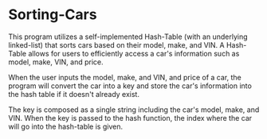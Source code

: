 # Sorting-Cars

This program utilizes a self-implemented Hash-Table (with an underlying linked-list) that sorts cars based on their model, make, and VIN.
A Hash-Table allows for users to efficiently access a car's information such as model, make, VIN, and price.

When the user inputs the model, make, and VIN, and price of a car, the program will convert the car into a key and store the car's 
information into the hash table if it doesn't already exist.

The key is composed as a single string including the car's model, make, and VIN. When the key is passed to the hash function,
the index where the car will go into the hash-table is given.
